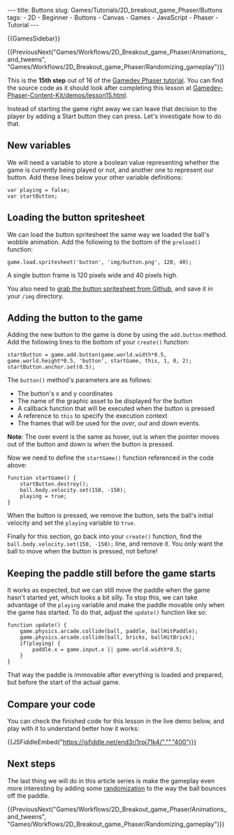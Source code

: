 --- title: Buttons slug: Games/Tutorials/2D\_breakout\_game\_Phaser/Buttons tags: - 2D - Beginner - Buttons - Canvas - Games - JavaScript - Phaser - Tutorial ---

{{GamesSidebar}}

{{PreviousNext("Games/Workflows/2D\_Breakout\_game\_Phaser/Animations\_and\_tweens", "Games/Workflows/2D\_Breakout\_game\_Phaser/Randomizing\_gameplay")}}

This is the **15th step** out of 16 of the [Gamedev Phaser tutorial](/en-US/docs/Games/Tutorials/2D_breakout_game_Phaser). You can find the source code as it should look after completing this lesson at [Gamedev-Phaser-Content-Kit/demos/lesson15.html](https://github.com/end3r/Gamedev-Phaser-Content-Kit/blob/gh-pages/demos/lesson15.html).

<span class="seoSummary">Instead of starting the game right away we can leave that decision to the player by adding a Start button they can press. Let's investigate how to do that.</span>

New variables
-------------

We will need a variable to store a boolean value representing whether the game is currently being played or not, and another one to represent our button. Add these lines below your other variable definitions:

    var playing = false;
    var startButton;

Loading the button spritesheet
------------------------------

We can load the button spritesheet the same way we loaded the ball's wobble animation. Add the following to the bottom of the `preload()` function:

    game.load.spritesheet('button', 'img/button.png', 120, 40);

A single button frame is 120 pixels wide and 40 pixels high.

You also need to [grab the button spritesheet from Github](https://github.com/end3r/Gamedev-Phaser-Content-Kit/blob/gh-pages/demos/img/button.png), and save it in your `/img` directory.

Adding the button to the game
-----------------------------

Adding the new button to the game is done by using the `add.button` method. Add the following lines to the bottom of your `create()` function:

    startButton = game.add.button(game.world.width*0.5, game.world.height*0.5, 'button', startGame, this, 1, 0, 2);
    startButton.anchor.set(0.5);

The `button()` method's parameters are as follows:

-   The button's x and y coordinates
-   The name of the graphic asset to be displayed for the button
-   A callback function that will be executed when the button is pressed
-   A reference to `this` to specify the execution context
-   The frames that will be used for the *over*, *out* and *down* events.

**Note**: The over event is the same as hover, out is when the pointer moves out of the button and down is when the button is pressed.

Now we need to define the `startGame()` function referenced in the code above:

    function startGame() {
        startButton.destroy();
        ball.body.velocity.set(150, -150);
        playing = true;
    }

When the button is pressed, we remove the button, sets the ball's initial velocity and set the `playing` variable to `true`.

Finally for this section, go back into your `create()` function, find the `ball.body.velocity.set(150, -150);` line, and remove it. You only want the ball to move when the button is pressed, not before!

Keeping the paddle still before the game starts
-----------------------------------------------

It works as expected, but we can still move the paddle when the game hasn't started yet, which looks a bit silly. To stop this, we can take advantage of the `playing` variable and make the paddle movable only when the game has started. To do that, adjust the `update()` function like so:

    function update() {
        game.physics.arcade.collide(ball, paddle, ballHitPaddle);
        game.physics.arcade.collide(ball, bricks, ballHitBrick);
        if(playing) {
            paddle.x = game.input.x || game.world.width*0.5;
        }
    }

That way the paddle is immovable after everything is loaded and prepared, but before the start of the actual game.

Compare your code
-----------------

You can check the finished code for this lesson in the live demo below, and play with it to understand better how it works:

{{JSFiddleEmbed("https://jsfiddle.net/end3r/1rpj71k4/","","400")}}

Next steps
----------

The last thing we will do in this article series is make the gameplay even more interesting by adding some [randomization](/en-US/docs/Games/Tutorials/2D_breakout_game_Phaser/Randomizing_gameplay) to the way the ball bounces off the paddle.

{{PreviousNext("Games/Workflows/2D\_Breakout\_game\_Phaser/Animations\_and\_tweens", "Games/Workflows/2D\_Breakout\_game\_Phaser/Randomizing\_gameplay")}}
